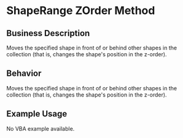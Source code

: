 # ShapeRange ZOrder Method

## Business Description
Moves the specified shape in front of or behind other shapes in the collection (that is, changes the shape's position in the z-order).

## Behavior
Moves the specified shape in front of or behind other shapes in the collection (that is, changes the shape's position in the z-order).

## Example Usage
No VBA example available.